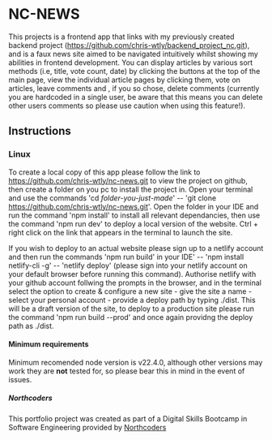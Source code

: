# NC-NEWS

This projects is a frontend app that links with my previously created backend project (https://github.com/chris-wtly/backend_project_nc.git), and is a faux news site aimed to be navigated intuitively whilst showing my abilities in frontend development. You can display articles by various sort methods (i.e, title, vote count, date) by clicking the buttons at the top of the main page, view the individual article pages by clicking them, vote on articles, leave comments and , if you so chose, delete comments (currently you are hardcoded in a single user, be aware that this means you can delete other users comments so please use caution when using this feature!).

## Instructions

### Linux

To create a local copy of this app please follow the link to https://github.com/chris-wtly/nc-news.git to view the project on github, then create a folder on you pc to install the project in. Open your terminal and use the commands 'cd _folder-you-just-made_' -- 'git clone https://github.com/chris-wtly/nc-news.git'. Open the folder in your IDE and run the command 'npm install' to install all relevant dependancies, then use the command 'npm run dev' to deploy a local version of the website. Ctrl + right click on the link that appears in the terminal to launch the site.

If you wish to deploy to an actual website please sign up to a netlify account and then run the commands 'npm run build' in your IDE' -- 'npm install netlify-cli -g' -- 'netlify deploy' (please sign into your netlify account on your default browser before running this command). Authorise netlify with your github account follwing the prompts in the browser, and in the terminal select the option to create & configure a new site - give the site a name - select your personal account - provide a deploy path by typing ./dist. This will be a draft version of the site, to deploy to a production site please run the command 'npm run build --prod' and once again providng the deploy path as ./dist.

#### Minimum requirements

Minimum recomended node version is v22.4.0, although other versions may work they are **not** tested for, so please bear this in mind in the event of issues.

##### Northcoders

This portfolio project was created as part of a Digital Skills Bootcamp in Software Engineering provided by [Northcoders](https://northcoders.com/)

